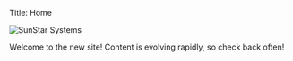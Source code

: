 Title: Home

![SunStar Systems](/images/sunstarlogowhole.png)

Welcome to the new site!  Content is evolving rapidly, so check back often!

